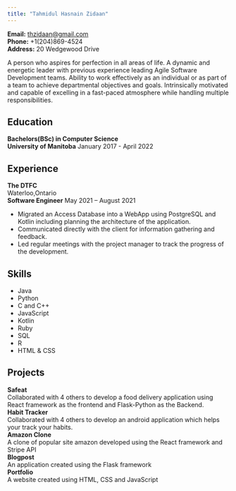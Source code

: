 ```yaml
---
title: "Tahmidul Hasnain Zidaan"
---
```


**Email:** thzidaan@gmail.com <br/>
**Phone:** +1(204)869-4524 <br/>
**Address:** 20 Wedgewood Drive


A person who aspires for perfection in all areas of life. A dynamic and energetic leader with previous experience leading Agile Software Development teams. Ability to work effectively as an individual or as part of a team to achieve departmental objectives and goals. Intrinsically motivated and capable of excelling in a fast-paced atmosphere while handling multiple responsibilities.

## Education
**Bachelors(BSc) in Computer Science**                                                  
**University of Manitoba**  January  2017 - April  2022  <br/>


## Experience
**The DTFC** <br/>
Waterloo,Ontario <br/>
**Software Engineer**               May 2021 – August 2021
 * Migrated an Access Database into a WebApp using PostgreSQL and Kotlin including planning the architecture of the application.
 * Communicated directly with the client for information gathering
and feedback.
 * Led regular meetings with the project manager to track the progress of the development.


## Skills
 * Java
 * Python
 * C and C++
 * JavaScript
 * Kotlin
 * Ruby
 * SQL
 * R
 * HTML & CSS

## Projects 

**Safeat** <br/>
Collaborated with 4 others to develop a food delivery application using React framework as the frontend and Flask-Python as the Backend. <br/>
**Habit Tracker** <br/>
Collaborated with 4 others to develop an android application which helps your track your habits.<br/>
**Amazon Clone** <br/>
A clone of popular site amazon developed using the React framework and Stripe API <br/>
**Blogpost** <br/>
An application created using the Flask framework <br/>
**Portfolio** <br/>
A website created using HTML, CSS and JavaScript



